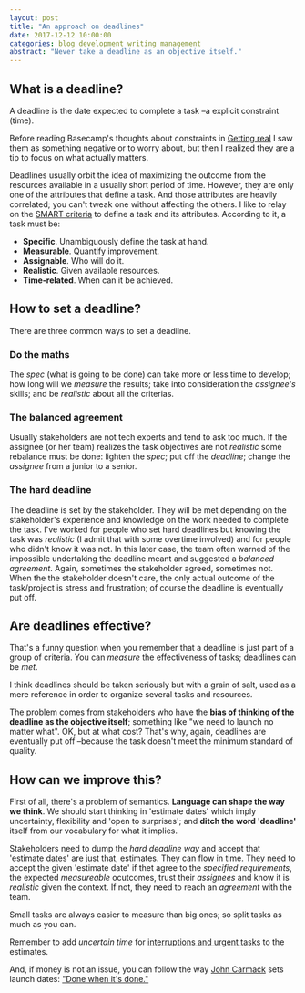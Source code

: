```yaml
---
layout: post
title: "An approach on deadlines"
date: 2017-12-12 10:00:00
categories: blog development writing management
abstract: "Never take a deadline as an objective itself."
---
```


## What is a deadline?

A deadline is the date expected to complete a task –a explicit constraint (time).

Before reading Basecamp's thoughts about constraints in [Getting real](https://basecamp.com/books/getting-real) I saw them as something negative or to worry about, but then I realized they are a tip to focus on what actually matters.

Deadlines usually orbit the idea of maximizing the outcome from the resources available in a usually short period of time. However, they are only one of the attributes that define a task. And those attributes are heavily correlated; you can't tweak one without affecting the others. I like to relay on the [SMART criteria](https://en.wikipedia.org/wiki/SMART_criteria) to define a task and its attributes. According to it, a task must be:
- **Specific**. Unambiguously define the task at hand.
- **Measurable**. Quantify improvement.
- **Assignable**. Who will do it.
- **Realistic**. Given available resources.
- **Time-related**. When can it be achieved.

## How to set a deadline?

There are three common ways to set a deadline.

### Do the maths

The _spec_ (what is going to be done) can take more or less time to develop; how long will we _measure_ the results; take into consideration the _assignee's_ skills; and be _realistic_ about all the criterias.

### The balanced agreement

Usually stakeholders are not tech experts and tend to ask too much. If the assignee (or her team) realizes the task objectives are not _realistic_ some rebalance must be done: lighten the _spec_; put off the _deadline_; change the _assignee_ from a junior to a senior.

### The hard deadline
The deadline is set by the stakeholder. They will be met depending on the stakeholder's experience and knowledge on the work needed to complete the task. I've worked for people who set hard deadlines but knowing the task was _realistic_ (I admit that with some overtime involved) and for people who didn't know it was not. In this later case, the team often warned of the impossible undertaking the deadline meant and suggested a _balanced agreement_. Again, sometimes the stakeholder agreed, sometimes not. When the the stakeholder doesn't care, the only actual outcome of the task/project is stress and frustration; of course the deadline is eventually put off.

## Are deadlines effective?

That's a funny question when you remember that a deadline is just part of a group of criteria. You can _measure_ the effectiveness of tasks; deadlines can be _met_.

I think deadlines should be taken seriously but with a grain of salt, used as a mere reference in order to organize several tasks and resources.

The problem comes from stakeholders who have the **bias of thinking of the deadline as the objective itself**; something like "we need to launch no matter what". OK, but at what cost? That's why, again, deadlines are eventually put off –because the task doesn't meet the minimum standard of quality.

## How can we improve this?

First of all, there's a problem of semantics. **Language can shape the way we think**. We should start thinking in 'estimate dates' which imply uncertainty, flexibility and 'open to surprises'; and **ditch the word 'deadline'** itself from our vocabulary for what it implies.

Stakeholders need to dump the _hard deadline way_ and accept that 'estimate dates' are just that, estimates. They can flow in time. They need to accept the given 'estimate date' if thet agree to the _specified requirements_, the expected _measureable_ ocutcomes, trust their _assignees_ and know it is _realistic_ given the context. If not, they need to reach an _agreement_ with the team.

Small tasks are always easier to measure than big ones; so split tasks as much as you can.

Remember to add _uncertain time_ for [interruptions and urgent tasks](https://blog.ninlabs.com/2013/01/programmer-interrupted/) to the estimates.

And, if money is not an issue, you can follow the way [John Carmack](https://twitter.com/id_aa_carmack) sets launch dates: ["Done when it's done."](https://www.reddit.com/r/gaming/comments/xmc9w/john_carmack_says_doom_4_will_be_done_when_its/)
